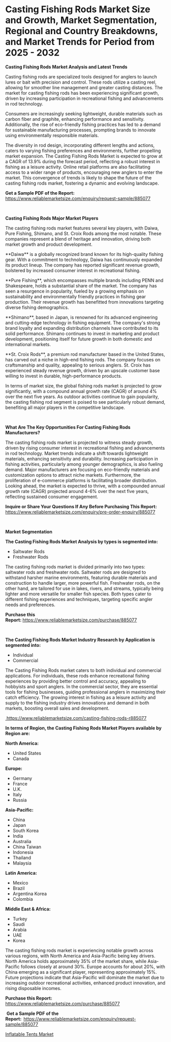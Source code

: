 <p><h1>Casting Fishing Rods Market Size and Growth, Market Segmentation, Regional and Country Breakdowns, and Market Trends for Period from 2025 -  2032</h1></p><p><strong>Casting Fishing Rods Market Analysis and Latest Trends</strong></p>
<p><p>Casting fishing rods are specialized tools designed for anglers to launch lures or bait with precision and control. These rods utilize a casting reel, allowing for smoother line management and greater casting distances. The market for casting fishing rods has been experiencing significant growth, driven by increasing participation in recreational fishing and advancements in rod technology. </p><p>Consumers are increasingly seeking lightweight, durable materials such as carbon fiber and graphite, enhancing performance and sensitivity. Additionally, the rise of eco-friendly fishing practices has led to a demand for sustainable manufacturing processes, prompting brands to innovate using environmentally responsible materials. </p><p>The diversity in rod design, incorporating different lengths and actions, caters to varying fishing preferences and environments, further propelling market expansion. The Casting Fishing Rods Market is expected to grow at a CAGR of 13.9% during the forecast period, reflecting a robust interest in fishing as a leisure activity. Online retail platforms are also facilitating access to a wider range of products, encouraging new anglers to enter the market. This convergence of trends is likely to shape the future of the casting fishing rods market, fostering a dynamic and evolving landscape.</p></p>
<p><strong>Get a Sample PDF of the Report:&nbsp;</strong> <a href="https://www.reliablemarketsize.com/enquiry/request-sample/885077?utm_campaign=3112&utm_medium=2&utm_source=Github&utm_content=ia&utm_term=05042025&utm_id=casting-fishing-rods">https://www.reliablemarketsize.com/enquiry/request-sample/885077</a></p>
<p>&nbsp;</p>
<p><strong>Casting Fishing Rods Major Market Players</strong></p>
<p><p>The casting fishing rods market features several key players, with Daiwa, Pure Fishing, Shimano, and St. Croix Rods among the most notable. These companies represent a blend of heritage and innovation, driving both market growth and product development.</p><p>**Daiwa** is a globally recognized brand known for its high-quality fishing gear. With a commitment to technology, Daiwa has continuously expanded its product lineup. The company has reported significant revenue growth, bolstered by increased consumer interest in recreational fishing. </p><p>**Pure Fishing**, which encompasses multiple brands including PENN and Shakespeare, holds a substantial share of the market. The company has seen a resurgence in popularity, fueled by a growing emphasis on sustainability and environmentally friendly practices in fishing gear production. Their revenue growth has benefitted from innovations targeting diverse fishing demographics.</p><p>**Shimano**, based in Japan, is renowned for its advanced engineering and cutting-edge technology in fishing equipment. The company's strong brand loyalty and expanding distribution channels have contributed to its solid performance. Shimano continues to invest in marketing and product development, positioning itself for future growth in both domestic and international markets.</p><p>**St. Croix Rods**, a premium rod manufacturer based in the United States, has carved out a niche in high-end fishing rods. The company focuses on craftsmanship and quality, appealing to serious anglers. St. Croix has experienced steady revenue growth, driven by an upscale customer base willing to invest in durable, high-performance products.</p><p>In terms of market size, the global fishing rods market is projected to grow significantly, with a compound annual growth rate (CAGR) of around 4% over the next five years. As outdoor activities continue to gain popularity, the casting fishing rod segment is poised to see particularly robust demand, benefiting all major players in the competitive landscape.</p></p>
<p>&nbsp;</p>
<p><strong>What Are The Key Opportunities For Casting Fishing Rods Manufacturers?</strong></p>
<p><p>The casting fishing rods market is projected to witness steady growth, driven by rising consumer interest in recreational fishing and advancements in rod technology. Market trends indicate a shift towards lightweight materials, enhancing sensitivity and durability. Increasing participation in fishing activities, particularly among younger demographics, is also fueling demand. Major manufacturers are focusing on eco-friendly materials and customization options to attract niche markets. Furthermore, the proliferation of e-commerce platforms is facilitating broader distribution. Looking ahead, the market is expected to thrive, with a compounded annual growth rate (CAGR) projected around 4-6% over the next five years, reflecting sustained consumer engagement.</p></p>
<p><strong>Inquire or Share Your Questions If Any Before Purchasing This Report:</strong> <a href="https://www.reliablemarketsize.com/enquiry/pre-order-enquiry/885077?utm_campaign=3112&utm_medium=2&utm_source=Github&utm_content=ia&utm_term=05042025&utm_id=casting-fishing-rods">https://www.reliablemarketsize.com/enquiry/pre-order-enquiry/885077</a></p>
<p>&nbsp;</p>
<p><strong>Market Segmentation</strong></p>
<p><strong>The Casting Fishing Rods Market Analysis by types is segmented into:</strong></p>
<p><ul><li>Saltwater Rods</li><li>Freshwater Rods</li></ul></p>
<p><p>The casting fishing rods market is divided primarily into two types: saltwater rods and freshwater rods. Saltwater rods are designed to withstand harsher marine environments, featuring durable materials and construction to handle larger, more powerful fish. Freshwater rods, on the other hand, are tailored for use in lakes, rivers, and streams, typically being lighter and more versatile for smaller fish species. Both types cater to different fishing experiences and techniques, targeting specific angler needs and preferences.</p></p>
<p><strong>Purchase this Report:&nbsp;</strong><a href="https://www.reliablemarketsize.com/purchase/885077?utm_campaign=3112&utm_medium=2&utm_source=Github&utm_content=ia&utm_term=05042025&utm_id=casting-fishing-rods">https://www.reliablemarketsize.com/purchase/885077</a></p>
<p>&nbsp;</p>
<p><strong>The Casting Fishing Rods Market Industry Research by Application is segmented into:</strong></p>
<p><ul><li>Individual</li><li>Commercial</li></ul></p>
<p><p>The Casting Fishing Rods market caters to both individual and commercial applications. For individuals, these rods enhance recreational fishing experiences by providing better control and accuracy, appealing to hobbyists and sport anglers. In the commercial sector, they are essential tools for fishing businesses, guiding professional anglers in maximizing their catch efficiency. The growing interest in fishing as a leisure activity and supply to the fishing industry drives innovations and demand in both markets, boosting overall sales and development.</p></p>
<p><a href="https://www.reliablemarketsize.com/casting-fishing-rods-r885077?utm_campaign=3112&utm_medium=2&utm_source=Github&utm_content=ia&utm_term=05042025&utm_id=casting-fishing-rods">&nbsp;https://www.reliablemarketsize.com/casting-fishing-rods-r885077</a></p>
<p><strong>In terms of Region, the Casting Fishing Rods Market Players available by Region are:</strong></p>
<p>
    <p> <strong> North America: </strong>
        <ul>
            <li>United States</li>
            <li>Canada</li>
        </ul>
        </p> 
    <p> <strong> Europe: </strong>
        <ul>
            <li>Germany</li>
            <li>France</li>
            <li>U.K.</li>
            <li>Italy</li>
            <li>Russia</li>
        </ul>
        </p> 
    <p> <strong> Asia-Pacific: </strong>
        <ul>
            <li>China</li>
            <li>Japan</li>
            <li>South Korea</li>
            <li>India</li>
            <li>Australia</li>
            <li>China Taiwan</li>
            <li>Indonesia</li>
            <li>Thailand</li>
            <li>Malaysia</li>
        </ul>
        </p> 
    <p> <strong> Latin America: </strong>
        <ul>
            <li>Mexico</li>
            <li>Brazil</li>
            <li>Argentina Korea</li>
            <li>Colombia</li>
        </ul>
        </p> 
    <p> <strong> Middle East & Africa: </strong>
        <ul>
            <li>Turkey</li>
            <li>Saudi</li>
            <li>Arabia</li>
            <li>UAE</li>
            <li>Korea</li>
        </ul>
    </p>
    </p>
<p><p>The casting fishing rods market is experiencing notable growth across various regions, with North America and Asia-Pacific being key drivers. North America holds approximately 35% of the market share, while Asia-Pacific follows closely at around 30%. Europe accounts for about 20%, with China emerging as a significant player, representing approximately 15%. Future projections indicate that Asia-Pacific will dominate the market due to increasing outdoor recreational activities, enhanced product innovation, and rising disposable incomes.</p></p>
<p><strong>Purchase this Report: </strong><a href="https://www.reliablemarketsize.com/purchase/885077?utm_campaign=3112&utm_medium=2&utm_source=Github&utm_content=ia&utm_term=05042025&utm_id=casting-fishing-rods">https://www.reliablemarketsize.com/purchase/885077</a></p>
<p>&nbsp;<strong>Get a Sample PDF of the Report:&nbsp;&nbsp;</strong><a href="https://www.reliablemarketsize.com/enquiry/request-sample/885077?utm_campaign=3112&utm_medium=2&utm_source=Github&utm_content=ia&utm_term=05042025&utm_id=casting-fishing-rods">https://www.reliablemarketsize.com/enquiry/request-sample/885077</a></p>
<p><strong></strong></p>
<p><p><a href="https://github.com/zitanebeibit9/Market-Research-Report-List-1/blob/main/inflatable-tents-market.md?utm_campaign=3112&utm_medium=2&utm_source=Github&utm_content=ia&utm_term=05042025&utm_id=casting-fishing-rods">Inflatable Tents Market</a></p></p>